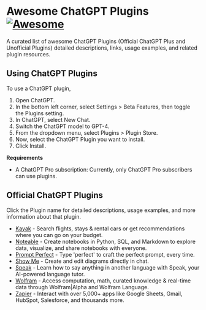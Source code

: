 # Awesome ChatGPT Plugins [![Awesome](https://cdn.rawgit.com/sindresorhus/awesome/d7305f38d29fed78fa85652e3a63e154dd8e8829/media/badge.svg)](https://github.com/sindresorhus/awesome)

A curated list of awesome ChatGPT Plugins (Official ChatGPT Plus and Unofficial Plugins) detailed descriptions, links, usage examples, and related plugin resources.

## Using ChatGPT Plugins

To use a ChatGPT plugin,

1. Open ChatGPT.
1. In the bottom left corner, select Settings > Beta Features, then toggle the Plugins setting.
1. In ChatGPT, select New Chat.
1. Switch the ChatGPT model to GPT-4.
1. From the dropdown menu, select Plugins > Plugin Store.
1. Now, select the ChatGPT Plugin you want to install.
1. Click Install.

**Requirements**

- A ChatGPT Pro subscription: Currently, only ChatGPT Pro subscribers can use plugins.

## Official ChatGPT Plugins

Click the Plugin name for detailed descriptions, usage examples, and more information about that plugin.

- [Kayak](./plugins/kayak.md) - Search flights, stays & rental cars or get recommendations where you can go on your budget.
- [Noteable](./plugins/notable.md) - Create notebooks in Python, SQL, and Markdown to explore data, visualize, and share notebooks with everyone.
- [Prompt Perfect](./plugins/prompt-perfect.md) - Type 'perfect' to craft the perfect prompt, every time.
- [Show Me](./plugins/show-me.md) - Create and edit diagrams directly in chat.
- [Speak](./plugins/speak.md) - Learn how to say anything in another language with Speak, your AI-powered language tutor.
- [Wolfram](./plugins/wolfram.md) - Access computation, math, curated knowledge & real-time data through Wolfram|Alpha and Wolfram Language.
- [Zapier](./plugins/zapier.md) - Interact with over 5,000+ apps like Google Sheets, Gmail, HubSpot, Salesforce, and thousands more.
